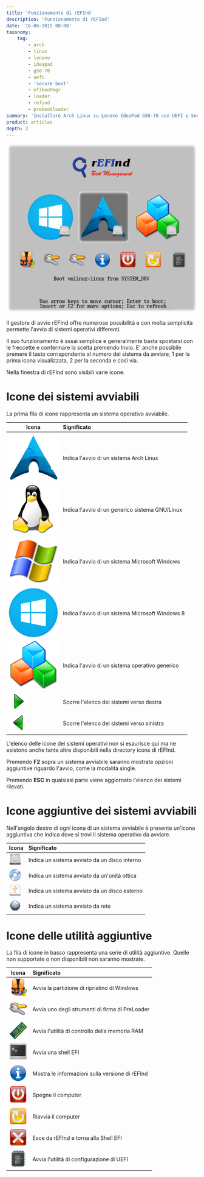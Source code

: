 ```yaml
---
title: 'Funzionamento di rEFInd'
description: 'Funzionamento di rEFInd'
date: '16-06-2015 00:00'
taxonomy:
    tag:
        - arch
        - linux
        - lenovo
        - ideapad
        - g50-70
        - uefi
        - 'secure boot'
        - efibootmgr
        - loader
        - refind
        - prebootloader
summary: 'Installare Arch Linux su Lenovo IdeaPad G50-70 con UEFI e Secure Boot (parte 6 - Funzionamento di rEFInd)'
product: articles
depth: 2
---
```


![](refind.png?classes=center)

Il gestore di avvio rEFInd offre numerose possibilità e con molta semplicità permette l'avvio di sistemi operativi differenti.

Il suo funzionamento è assai semplice e generalmente basta spostarsi con le freccette e confermare la scelta premendo Invio. E' anche possibile premere il tasto corrispondente al numero del sistema da avviare, 1 per la prima icona visualizzata, 2 per la seconda e così via.

Nella finestra di rEFInd sono visibili varie icone.

# Icone dei sistemi avviabili

La prima fila di icone rappresenta un sistema operativo avviabile.

|**Icona**                   |**Significato**                                  |
|----------------------------|:------------------------------------------------|
|![](refind_os_arch.png)     |Indica l'avvio di un sistema Arch Linux          |
|![](refind_os_linux.png)    |Indica l'avvio di un generico sistema GNU/Linux  |
|![](refind_os_win.png)      |Indica l'avvio di un sistema Microsoft Windows   |
|![](refind_os_win8.png)     |Indica l'avvio di un sistema Microsoft Windows 8 |
|![](refind_os_unknown.png)  |Indica l'avvio di un sistema operativo generico  |
|![](refind_arrow_right.png) |Scorre l'elenco dei sistemi verso destra         |
|![](refind_arrow_left.png)  |Scorre l'elenco dei sistemi verso sinistra       |

L'elenco delle icone dei sistemi operativi non si esaurisce qui ma ne esistono anche tante altre disponibili nella directory icons di rEFInd.

Premendo **F2** sopra un sistema avviabile saranno mostrate opzioni aggiuntive riguardo l'avvio, come la modalità single.

Premendo **ESC** in qualsiasi parte viene aggiornato l'elenco dei sistemi rilevati.

# Icone aggiuntive dei sistemi avviabili

Nell'angolo destro di ogni icona di un sistema avviabile è presente un'icona aggiuntiva che indica dove si trovi il sistema operativo da avviare.

|**Icona**                    |**Significato**                                  |
|-----------------------------|:------------------------------------------------|
|![](refind_vol_internal.png) |Indica un sistema avviato da un disco interno    |
|![](refind_vol_optical.png)  |Indica un sistema avviato da un'unità ottica     |
|![](refind_vol_external.png) |Indica un sistema avviato da un disco esterno    |
|![](refind_vol_net.png)      |Indica un sistema avviato da rete                |

# Icone delle utilità aggiuntive

La fila di icone in basso rappresenta una serie di utilità aggiuntive. Quelle non supportate o non disponibili non saranno mostrate.

|**Icona**                           |**Significato**                                  |
|------------------------------------|:------------------------------------------------|
|![](refind_tool_windows_rescue.png) |Avvia la partizione di ripristino di Windows     |
|![](refind_tool_mok_tool.png)       |Avvia uno degli strumenti di firma di PreLoader  |
|![](refind_tool_memtest.png)        |Avvia l'utilità di controllo della memoria RAM   |
|![](refind_tool_shell.png)          |Avvia una shell EFI                              |
|![](refind_func_about.png)          |Mostra le informazioni sulla versione di rEFInd  |
|![](refind_func_shutdown.png)       |Spegne il computer                               |
|![](refind_func_reset.png)          |Riavvia il computer                              |
|![](refind_func_exit.png)           |Esce da rEFInd e torna alla Shell EFI            |
|![](refind_func_firmware.png)       |Avvia l'utilità di configurazione di UEFI        |
